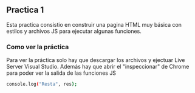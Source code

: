 ## Practica 1
Esta practica consistio en construir una pagina HTML muy básica con estilos y archivos JS para ejecutar algunas funciones.

### Como ver la práctica 
Para ver la práctica solo hay que descargar los archivos y ejectuar Live Server Visual Studio. Además hay que abrir el "inspeccionar" de Chrome para poder ver la salida de las funciones JS

```bash
console.log("Resta", res);


